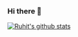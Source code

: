 ### Hi there 👋

[![Ruhit's github stats](https://github-readme-stats.vercel.app/api?username=ruhit3)](https://github.com/ruhit3/github-readme-stats)
<!--
**ruhit3/ruhit3** is a ✨ _special_ ✨ repository because its `README.md` (this file) appears on your GitHub profile.

Here are some ideas to get you started:

- 🔭 I’m currently working on ...
- 🌱 I’m currently learning ...
- 👯 I’m looking to collaborate on ...
- 🤔 I’m looking for help with ...
- 💬 Ask me about ...
- 📫 How to reach me: ...
- 😄 Pronouns: ...
- ⚡ Fun fact: ...
-->
